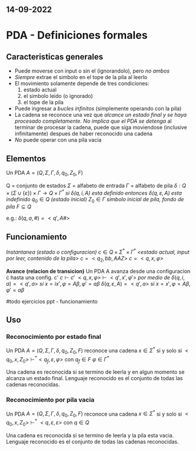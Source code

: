 14-09-2022
---
# PDA - Definiciones formales
## Caracteristicas generales
- Puede moverse con input o sin el (ignorandolo), pero *no ambos*
- *Siempre* extrae el simbolo en el tope de la pila al leerlo
- El movimiento solamente depende de tres condiciones:
	1. estado actual
	2. el simbolo leido (o ignorado)
	3. el tope de la pila
- Puede ingresar a *bucles infinitos* (simplemente operando con la pila)
- La cadena se reconoce una vez que *alcance un estado final y se haya procesado completamente. No implica que el PDA se detenga* al terminar de procesar la cadena, puede que siga moviendose (inclusive infinitamente) despues de haber reconocido una cadena
- *No* puede operar con una pila vacia

## Elementos
Un PDA $A = (Q, \Sigma, \Gamma, \delta, q_0, Z_0, F)$

Q = conjunto de estados
$\Sigma$ = alfabeto de entrada
$\Gamma$ = alfabeto de pila
$\delta: Q \times (\Sigma \cup \{\varepsilon\}) \times \Gamma \rightarrow Q \times \Gamma^*$
*si $\delta(q, i, A)$ esta definido entonces $\delta(q, \varepsilon, A)$ esta indefinido*
$q_0 \in Q$ *(estado inicial)*
$Z_0 \in \Gamma$ *simbolo inicial de pila, fondo de pila*
$F \subseteq Q$

e.g.:
$\delta(q, a, \#) = <q', A\#>$

## Funcionamiento
*Instantanea (estado o configuracion)*
$c \in Q \times \Sigma^* \times \Gamma^*$
*<estado actual, input por leer, contenido de la pila>*
$c = <q_2, bb, AAZ>$
$c = <q, x, \varphi>$

**Avance (relacion de transicion)**
Un PDA A avanza desde una configuracion c hasta una config. c'
$c \vdash c'$
$<q, x, \varphi> \ \vdash \ <q', x', \varphi'>$ *por medio de*
$\delta(q, i, a) = <q', a>$
*si* $x = ix', \varphi = A\beta, \varphi' = a\beta$
$\delta(q, \varepsilon, A) = <q', a>$
*si* $x = x', \varphi = A\beta, \varphi' = a\beta$

#todo ejercicios ppt - funcionamiento

## Uso
### Reconocimiento por estado final
Un PDA $A = (Q, \Sigma, \Gamma, \delta, q_0, Z_0, F)$ reconoce una cadena $x \in \Sigma^*$ si y solo si
$<q_0, x, Z_0> \ \vdash^* <q_f, \varepsilon, \varphi>$
con $q_f \in F$
$\varphi \in \Gamma^*$

Una cadena es reconocida si se termino de leerla y en algun momento se alcanza un estado final.
Lenguaje reconocido es el conjunto de todas las cadenas reconocidas.

### Reconocimiento por pila vacia
Un PDA $A = (Q, \Sigma, \Gamma, \delta, q_0, Z_0, F)$ reconoce una cadena $x \in \Sigma^*$ si y solo si
$<q_0, x, Z_0> \ \vdash^* \ <q, \varepsilon, \varepsilon>$
con $q \in Q$

Una cadena es reconocida si se termino de leerla y la pila esta vacia.
Lenguaje reconocido es el conjunto de todas las cadenas reconocidas.